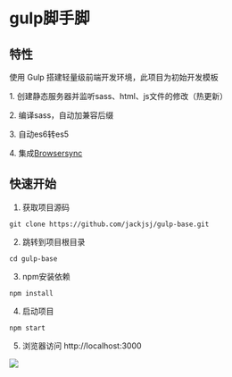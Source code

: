 # gulp脚手脚

## 特性
使用 Gulp 搭建轻量级前端开发环境，此项目为初始开发模板
<p>1. 创建静态服务器并监听sass、html、js文件的修改（热更新）</p>
<p>2. 编译sass，自动加兼容后缀</p>
<p>3. 自动es6转es5</p>
<p>4. 集成<a href="http://www.browsersync.cn/">Browsersync</a></p>

## 快速开始
1. 获取项目源码

`git clone https://github.com/jackjsj/gulp-base.git`

2. 跳转到项目根目录

`cd gulp-base`

3. npm安装依赖

`npm install`

4. 启动项目

`npm start`

5. 浏览器访问 http://localhost:3000

<img src="https://i.loli.net/2019/08/26/P83hc6wXMveQ4iN.png"/>

